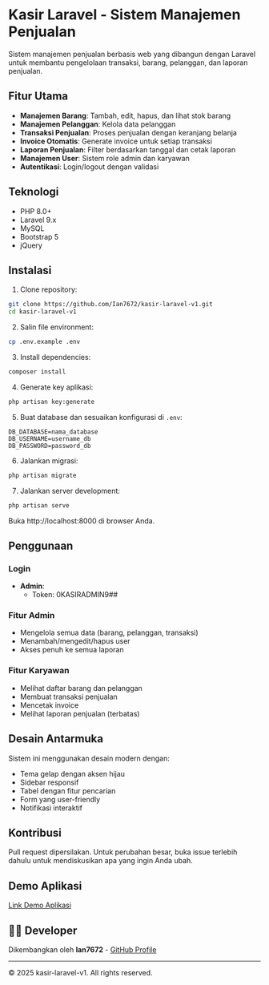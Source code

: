 # Kasir Laravel - Sistem Manajemen Penjualan

Sistem manajemen penjualan berbasis web yang dibangun dengan Laravel untuk membantu pengelolaan transaksi, barang, pelanggan, dan laporan penjualan.

## Fitur Utama

- **Manajemen Barang**: Tambah, edit, hapus, dan lihat stok barang
- **Manajemen Pelanggan**: Kelola data pelanggan
- **Transaksi Penjualan**: Proses penjualan dengan keranjang belanja
- **Invoice Otomatis**: Generate invoice untuk setiap transaksi
- **Laporan Penjualan**: Filter berdasarkan tanggal dan cetak laporan
- **Manajemen User**: Sistem role admin dan karyawan
- **Autentikasi**: Login/logout dengan validasi

## Teknologi

- PHP 8.0+
- Laravel 9.x
- MySQL
- Bootstrap 5
- jQuery

## Instalasi

1. Clone repository:
```bash
git clone https://github.com/Ian7672/kasir-laravel-v1.git
cd kasir-laravel-v1
```

2. Salin file environment:
```bash
cp .env.example .env
```

3. Install dependencies:
```bash
composer install
```

4. Generate key aplikasi:
```bash
php artisan key:generate
```

5. Buat database dan sesuaikan konfigurasi di `.env`:
```env
DB_DATABASE=nama_database
DB_USERNAME=username_db
DB_PASSWORD=password_db
```

6. Jalankan migrasi:
```bash
php artisan migrate
```

7. Jalankan server development:
```bash
php artisan serve
```

Buka http://localhost:8000 di browser Anda.

## Penggunaan

### Login
- **Admin**: 
  - Token: 0KASIRADMIN9##

### Fitur Admin
- Mengelola semua data (barang, pelanggan, transaksi)
- Menambah/mengedit/hapus user
- Akses penuh ke semua laporan

### Fitur Karyawan
- Melihat daftar barang dan pelanggan
- Membuat transaksi penjualan
- Mencetak invoice
- Melihat laporan penjualan (terbatas)

## Desain Antarmuka

Sistem ini menggunakan desain modern dengan:
- Tema gelap dengan aksen hijau
- Sidebar responsif
- Tabel dengan fitur pencarian
- Form yang user-friendly
- Notifikasi interaktif

## Kontribusi

Pull request dipersilakan. Untuk perubahan besar, buka issue terlebih dahulu untuk mendiskusikan apa yang ingin Anda ubah.

## Demo Aplikasi

[Link Demo Aplikasi]()


## 👨‍💻 Developer

Dikembangkan oleh **Ian7672** - [GitHub Profile](https://github.com/Ian7672)

---

© 2025 kasir-laravel-v1. All rights reserved.

